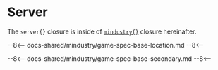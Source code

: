 # Server
The `server{}` closure is inside of [`mindustry{}`](overview.md) closure hereinafter.

--8<--
docs-shared/mindustry/game-spec-base-location.md
--8<--

--8<--
docs-shared/mindustry/game-spec-base-secondary.md
--8<--